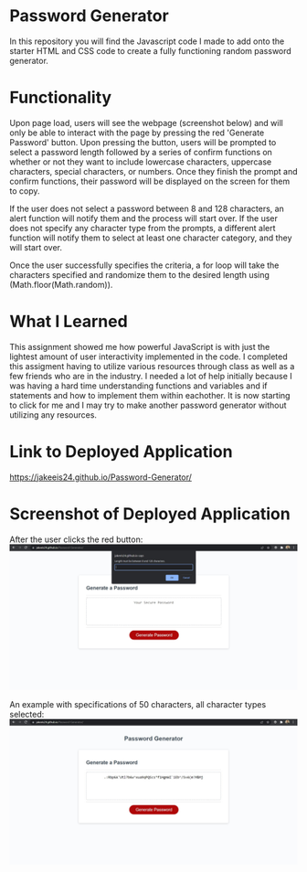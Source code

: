 # Password Generator

In this repository you will find the Javascript code I made to add onto the starter HTML and CSS code to create a fully functioning random password generator.

# Functionality

Upon page load, users will see the webpage (screenshot below) and will only be able to interact with the page by pressing the red 'Generate Password' button. Upon pressing the button, users will be prompted to select a password length followed by a series of confirm functions on whether or not they want to include lowercase characters, uppercase characters, special characters, or numbers.
Once they finish the prompt and confirm functions, their password will be displayed on the screen for them to copy.

If the user does not select a password between 8 and 128 characters, an alert function will notify them and the process will start over. If the user does not specify any character type from the prompts, a different alert function will notify them to select at least one character category, and they will start over.

Once the user successfully specifies the criteria, a for loop will take the characters specified and randomize them to the desired length using (Math.floor(Math.random)).

# What I Learned

This assignment showed me how powerful JavaScript is with just the lightest amount of user interactivity implemented in the code. I completed this assigment having to utilize various resources through class as well as a few friends who are in the industry. I needed a lot of help initially because I was having a hard time understanding functions and variables and if statements and how to implement them within eachother. It is now starting to click for me and I may try to make another password generator without utilizing any resources.

# Link to Deployed Application

https://jakeeis24.github.io/Password-Generator/

# Screenshot of Deployed Application

After the user clicks the red button:
![After first user click on the red button](./images/pg-firstclick.jpg)

An example with specifications of 50 characters, all character types selected:
![50 characters and all types selected](./images/pg-50char-all.jpg)

